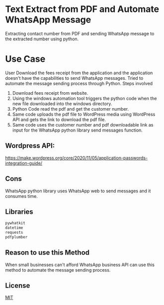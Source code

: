 # Text Extract from PDF and Automate WhatsApp Message
Extracting contact number from PDF and sending WhatsApp message to the extracted number using python. 

# Use Case

User Download the fees receipt from the application and the application doesn't have the capabilities to send WhatsApp messages. Tried to automate the message sending process through Python. Steps involved

1. Download fees receipt from website.
2. Using the windows automation tool triggers the python code when the new file downloaded into the windows directory.
3. Python Code read the pdf and get the customer number.
4. Same code uploads the pdf file to WordPress media using WordPress API and gets the link to download the pdf file.
5. Same code uses the customer number and pdf downloadable link as input for the WhatsApp python library send messages function.

## Wordpress API:

https://make.wordpress.org/core/2020/11/05/application-passwords-integration-guide/ 

## Cons

WhatsApp python library uses WhatsApp web to send messages and it consumes time.

## Libraries


```bash
pywhatkit
datetime
requests
pdfplumber
```

## Reason to use this Method

When small businesses can't afford WhatsApp business API can use this method to automate the message sending process.


## License
[MIT](https://choosealicense.com/licenses/mit/)
